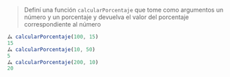 > Definí una función `calcularPorcentaje` que tome como argumentos un número y un porcentaje y devuelva el valor del porcentaje correspondiente al número
>
```javascript
ム calcularPorcentaje(100, 15)
15
ム calcularPorcentaje(10, 50)
5
ム calcularPorcentaje(200, 10)
20
```